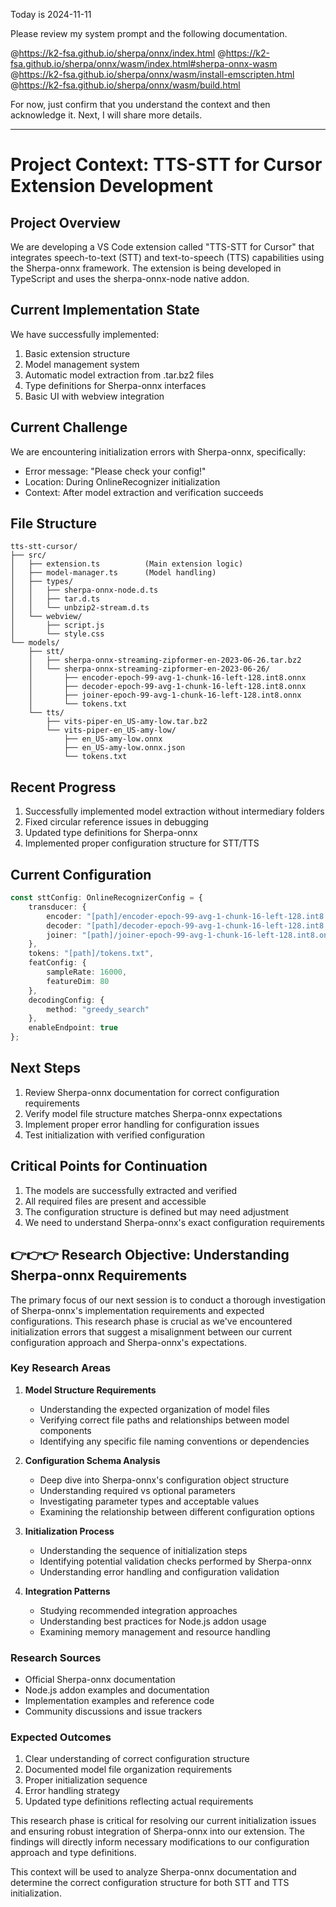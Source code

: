 Today is 2024-11-11

Please review my system prompt and the following documentation.

@https://k2-fsa.github.io/sherpa/onnx/index.html 
@https://k2-fsa.github.io/sherpa/onnx/wasm/index.html#sherpa-onnx-wasm 
@https://k2-fsa.github.io/sherpa/onnx/wasm/install-emscripten.html 
@https://k2-fsa.github.io/sherpa/onnx/wasm/build.html 

For now, just confirm that you understand the context and then acknowledge it. Next, I will share more details.

***********************

# Project Context: TTS-STT for Cursor Extension Development

## Project Overview
We are developing a VS Code extension called "TTS-STT for Cursor" that integrates speech-to-text (STT) and text-to-speech (TTS) capabilities using the Sherpa-onnx framework. The extension is being developed in TypeScript and uses the sherpa-onnx-node native addon.

## Current Implementation State
We have successfully implemented:
1. Basic extension structure
2. Model management system
3. Automatic model extraction from .tar.bz2 files
4. Type definitions for Sherpa-onnx interfaces
5. Basic UI with webview integration

## Current Challenge
We are encountering initialization errors with Sherpa-onnx, specifically:
- Error message: "Please check your config!"
- Location: During OnlineRecognizer initialization
- Context: After model extraction and verification succeeds

## File Structure
```
tts-stt-cursor/
├── src/
│   ├── extension.ts          (Main extension logic)
│   ├── model-manager.ts      (Model handling)
│   ├── types/
│   │   ├── sherpa-onnx-node.d.ts
│   │   ├── tar.d.ts
│   │   └── unbzip2-stream.d.ts
│   └── webview/
│       ├── script.js
│       └── style.css
└── models/
    ├── stt/
    │   ├── sherpa-onnx-streaming-zipformer-en-2023-06-26.tar.bz2
    │   └── sherpa-onnx-streaming-zipformer-en-2023-06-26/
    │       ├── encoder-epoch-99-avg-1-chunk-16-left-128.int8.onnx
    │       ├── decoder-epoch-99-avg-1-chunk-16-left-128.int8.onnx
    │       ├── joiner-epoch-99-avg-1-chunk-16-left-128.int8.onnx
    │       └── tokens.txt
    └── tts/
        ├── vits-piper-en_US-amy-low.tar.bz2
        └── vits-piper-en_US-amy-low/
            ├── en_US-amy-low.onnx
            ├── en_US-amy-low.onnx.json
            └── tokens.txt
```

## Recent Progress
1. Successfully implemented model extraction without intermediary folders
2. Fixed circular reference issues in debugging
3. Updated type definitions for Sherpa-onnx
4. Implemented proper configuration structure for STT/TTS

## Current Configuration
```typescript
const sttConfig: OnlineRecognizerConfig = {
    transducer: {
        encoder: "[path]/encoder-epoch-99-avg-1-chunk-16-left-128.int8.onnx",
        decoder: "[path]/decoder-epoch-99-avg-1-chunk-16-left-128.int8.onnx",
        joiner: "[path]/joiner-epoch-99-avg-1-chunk-16-left-128.int8.onnx",
    },
    tokens: "[path]/tokens.txt",
    featConfig: {
        sampleRate: 16000,
        featureDim: 80
    },
    decodingConfig: {
        method: "greedy_search"
    },
    enableEndpoint: true
};
```

## Next Steps
1. Review Sherpa-onnx documentation for correct configuration requirements
2. Verify model file structure matches Sherpa-onnx expectations
3. Implement proper error handling for configuration issues
4. Test initialization with verified configuration

## Critical Points for Continuation
1. The models are successfully extracted and verified
2. All required files are present and accessible
3. The configuration structure is defined but may need adjustment
4. We need to understand Sherpa-onnx's exact configuration requirements

## 👉👉👉 Research Objective: Understanding Sherpa-onnx Requirements

The primary focus of our next session is to conduct a thorough investigation of Sherpa-onnx's implementation requirements and expected configurations. This research phase is crucial as we've encountered initialization errors that suggest a misalignment between our current configuration approach and Sherpa-onnx's expectations.

### Key Research Areas
1. **Model Structure Requirements**
   - Understanding the expected organization of model files
   - Verifying correct file paths and relationships between model components
   - Identifying any specific file naming conventions or dependencies

2. **Configuration Schema Analysis**
   - Deep dive into Sherpa-onnx's configuration object structure
   - Understanding required vs optional parameters
   - Investigating parameter types and acceptable values
   - Examining the relationship between different configuration options

3. **Initialization Process**
   - Understanding the sequence of initialization steps
   - Identifying potential validation checks performed by Sherpa-onnx
   - Understanding error handling and configuration validation

4. **Integration Patterns**
   - Studying recommended integration approaches
   - Understanding best practices for Node.js addon usage
   - Examining memory management and resource handling

### Research Sources
- Official Sherpa-onnx documentation
- Node.js addon examples and documentation
- Implementation examples and reference code
- Community discussions and issue trackers

### Expected Outcomes
1. Clear understanding of correct configuration structure
2. Documented model file organization requirements
3. Proper initialization sequence
4. Error handling strategy
5. Updated type definitions reflecting actual requirements

This research phase is critical for resolving our current initialization issues and ensuring robust integration of Sherpa-onnx into our extension. The findings will directly inform necessary modifications to our configuration approach and type definitions.

This context will be used to analyze Sherpa-onnx documentation and determine the correct configuration structure for both STT and TTS initialization.
